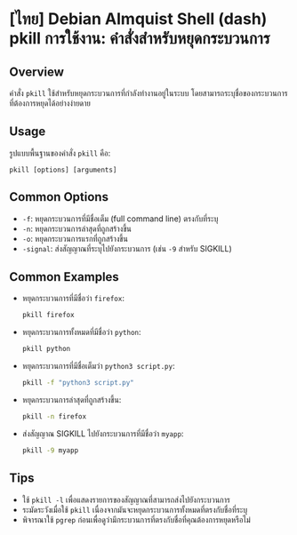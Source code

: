 # [ไทย] Debian Almquist Shell (dash) pkill การใช้งาน: คำสั่งสำหรับหยุดกระบวนการ

## Overview
คำสั่ง `pkill` ใช้สำหรับหยุดกระบวนการที่กำลังทำงานอยู่ในระบบ โดยสามารถระบุชื่อของกระบวนการที่ต้องการหยุดได้อย่างง่ายดาย

## Usage
รูปแบบพื้นฐานของคำสั่ง `pkill` คือ:

```
pkill [options] [arguments]
```

## Common Options
- `-f`: หยุดกระบวนการที่มีชื่อเต็ม (full command line) ตรงกับที่ระบุ
- `-n`: หยุดกระบวนการล่าสุดที่ถูกสร้างขึ้น
- `-o`: หยุดกระบวนการแรกที่ถูกสร้างขึ้น
- `-signal`: ส่งสัญญาณที่ระบุไปยังกระบวนการ (เช่น `-9` สำหรับ SIGKILL)

## Common Examples
- หยุดกระบวนการที่มีชื่อว่า `firefox`:
  ```bash
  pkill firefox
  ```

- หยุดกระบวนการทั้งหมดที่มีชื่อว่า `python`:
  ```bash
  pkill python
  ```

- หยุดกระบวนการที่มีชื่อเต็มว่า `python3 script.py`:
  ```bash
  pkill -f "python3 script.py"
  ```

- หยุดกระบวนการล่าสุดที่ถูกสร้างขึ้น:
  ```bash
  pkill -n firefox
  ```

- ส่งสัญญาณ SIGKILL ไปยังกระบวนการที่มีชื่อว่า `myapp`:
  ```bash
  pkill -9 myapp
  ```

## Tips
- ใช้ `pkill -l` เพื่อแสดงรายการของสัญญาณที่สามารถส่งไปยังกระบวนการ
- ระมัดระวังเมื่อใช้ `pkill` เนื่องจากมันจะหยุดกระบวนการทั้งหมดที่ตรงกับชื่อที่ระบุ
- พิจารณาใช้ `pgrep` ก่อนเพื่อดูว่ามีกระบวนการที่ตรงกับชื่อที่คุณต้องการหยุดหรือไม่